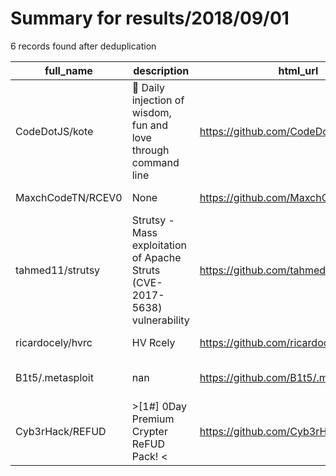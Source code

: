 
# Summary for results/2018/09/01
    
6 records found after deduplication

| full_name | description | html_url | matched_list | matched_count | pushed_at | size | stargazers_count | language | forks_count | vul_ids |
|-------------------|----------------------------------------------------------------------------|--------------------------------------|----------------------------------|-----------------|---------------------------|--------|--------------------|------------|---------------|-------------------|
| CodeDotJS/kote | :tada: Daily injection of wisdom, fun and love through command line | https://github.com/CodeDotJS/kote | ['command injection'] | 1 | 2018-09-01 21:30:45+00:00 | 534 | 5 | JavaScript | 1 | [] |
| MaxchCodeTN/RCEV0 | None | https://github.com/MaxchCodeTN/RCEV0 | ['rce'] | 1 | 2018-09-01 22:58:54+00:00 | 6 | 0 | | 0 | [] |
| tahmed11/strutsy | Strutsy - Mass exploitation of Apache Struts (CVE-2017-5638) vulnerability | https://github.com/tahmed11/strutsy | ['exploit'] | 1 | 2018-09-01 10:15:30+00:00 | 17 | 12 | Python | 12 | ['CVE-2017-5638'] |
| ricardocely/hvrc | HV Rcely | https://github.com/ricardocely/hvrc | ['rce'] | 1 | 2018-09-01 14:54:53+00:00 | 24 | 0 | HTML | 0 | [] |
| B1t5/.metasploit | nan | https://github.com/B1t5/.metasploit | ['metasploit module OR payload'] | 1 | 2018-09-01 16:47:27+00:00 | 1 | 0 | Shell | 0 | [] |
| Cyb3rHack/REFUD | >[1#] 0Day Premium Crypter ReFUD Pack! < | https://github.com/Cyb3rHack/REFUD | ['0day'] | 1 | 2018-09-01 12:04:54+00:00 | 13 | 1 | nan | 0 | [] |
